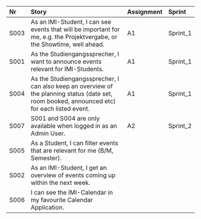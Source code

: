 | Nr   | Story                                                                                                                                         | Assignment | Sprint   |
|:-----|:----------------------------------------------------------------------------------------------------------------------------------------------|:-----------|:---------|
| S003 | As an IMI-Student, I can see events that will be important for me, e.g. the Projektvergabe, or the Showtime, well ahead.                      | A1         | Sprint_1 |
| S001 | As the Studiengangssprecher, I want to announce events relevant for IMI-Students.                                                             | A1         | Sprint_1 |
| S004 | As the Studiengangssprecher, I can also keep an overview of the planning status (date set, room booked, announced etc) for each listed event. | A1         | Sprint_1 |
| S007 | S001 and S004 are only available when logged in as an Admin User.                                                                             | A2         | Sprint_2 |
| S005 | As a Student, I can filter events that are relevant for me (B/M, Semester).                                                                   |            |          |
| S002 | As an IMI-Student, I get an overview of events coming up within the next week.                                                                |            |          |
| S006 | I can see the IMI-Calendar in my favourite Calendar Application.                                                                              |            |          |
